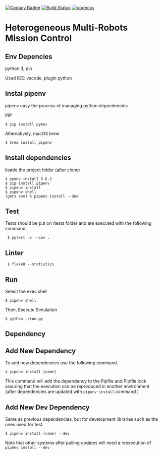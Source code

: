 [![Codacy Badge](https://api.codacy.com/project/badge/Grade/b9b2abf80de34584a596147b099f4473)](https://app.codacy.com/gh/gabrielsr/hmrs_mission_control?utm_source=github.com&utm_medium=referral&utm_content=gabrielsr/hmrs_mission_control&utm_campaign=Badge_Grade_Settings)
[![Build Status](https://travis-ci.org/gabrielsr/hmrs_mission_control.svg?branch=master)](https://travis-ci.org/gabrielsr/hmrs_mission_control)
[![codecov](https://codecov.io/gh/gabrielsr/hmrssim/branch/master/graph/badge.svg)](https://codecov.io/gh/gabrielsr/hmrs_mission_control)


Heterogeneous Multi-Robots Mission Control
==========================================

Env Depencies
-------------
python 3, pip

Used IDE: vscode, plugin python

Instal pipenv
------------- 

pipenv easy the process of managing python dependencies

PIP
```console
$ pip install pyenv
```

Alternatively, macOS brew
```console
$ brew install pipenv 
```

Install dependencies
--------------------

Inside the project folder (after clone)

```console
$ pyenv install 3.8.2
$ pip install pipenv
$ pipenv install
$ pipenv shell
(gmrs env) % pipenv install --dev
```


Test
----

Tests should be put on /tests folder and are executed with the following command.

```console
 $ pytest -v --cov .
```

Linter
------

```console
 $ flake8 --statistics
```


Run
---

Select the exec shell

```console
$ pipenv shell
```

Then, Execute Simulation

```console
$ python ./run.py
```

Dependency
----------

Add New Dependency
------------------

To add new dependencies use the following command.

```console
$ pipenv install [name]
```

This command will add the dependency to the Pipfile and Pipfile.lock assuring that the execution can be reproduced in another environment (after dependencies are updated with `pipenv install` command )

Add New Dev Dependency
----------------------
Same as previous dependencies, but for development libraries such as the ones used for test.

```console
$ pipenv install [name] --dev
```
Note that other systems after pulling updates will need a reexecution of `pipenv install --dev`
